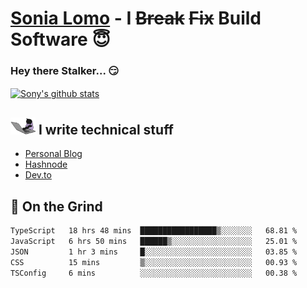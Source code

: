 # [Sonia Lomo](https://sonylomo.github.io/) - I ~~Break~~ ~~Fix~~ Build Software 😇
### Hey there Stalker... 😏 

<a href="https://github.com/sonylomo/github-readme-stats">
  <img align="center" src="https://media.giphy.com/media/lU05nFSW6Y2A/giphy.gif" alt="Sony's github stats" />
</a>

## <img src="assets/devcat.gif" width="40"> I write technical stuff
- [Personal Blog](https://www.sonylomo.dev/blog)
- [Hashnode](https://sonylomo.hashnode.dev/)
- [Dev.to](https://dev.to/sonylomo)

## 🤡 On the Grind
<!--START_SECTION:waka-->

```txt
TypeScript   18 hrs 48 mins  █████████████████▒░░░░░░░   68.81 %
JavaScript   6 hrs 50 mins   ██████▒░░░░░░░░░░░░░░░░░░   25.01 %
JSON         1 hr 3 mins     █░░░░░░░░░░░░░░░░░░░░░░░░   03.85 %
CSS          15 mins         ▒░░░░░░░░░░░░░░░░░░░░░░░░   00.93 %
TSConfig     6 mins          ░░░░░░░░░░░░░░░░░░░░░░░░░   00.38 %
```

<!--END_SECTION:waka-->
